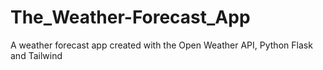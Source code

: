 # The_Weather-Forecast_App
A weather forecast app created with the Open Weather API, Python Flask and Tailwind 
